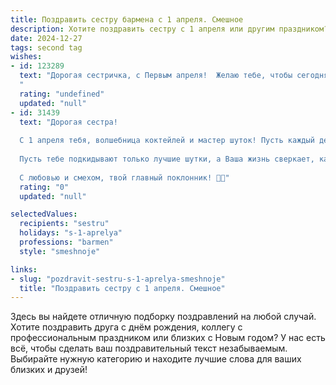 ```yaml
---
title: Поздравить сестру бармена с 1 апреля. Смешное
description: Хотите поздравить сестру с 1 апреля или другим праздником? Наш ИИ создаст незабываемое поздравление, а вы обязательно выделитесь среди других.  
date: 2024-12-27
tags: second tag
wishes:
- id: 123289
  text: "Дорогая сестричка, с Первым апреля!  Желаю тебе, чтобы сегодня все твои коктейли были такими же зажигательными, как твои шутки, а клиенты — такими же приятными, как твоя улыбка (ну, или хотя бы не такими требовательными, как наш папа!). Пусть этот день будет полон веселья, неожиданных заказов и щедрых чаевых!  И помни:  даже если кто-то попробует тебя разыграть, ты всегда сможешь подмешать в его напиток что-нибудь поострее! 😉
  "
  rating: "undefined"
  updated: "null"
- id: 31439
  text: "Дорогая сестра!
  
  С 1 апреля тебя, волшебница коктейлей и мастер шуток! Пусть каждый день будет для тебя как идеальный микс — с добавлением юмора, щепоткой удачи и чашей любви! Желаю, чтобы твои штучки на барной стойке всегда вызывали улыбки, а клиентов слишком сильно не приклеивало к барной стойке! Будь как хороший коктейль — яркой, запоминающейся и с небольшим градусом озорства!
  
  Пусть тебе подкидывают только лучшие шутки, а Ваша жизнь сверкает, как бутылка просекко на празднике!
  
  С любовью и смехом, твой главный поклонник! 🥳🍹"
  rating: "0"
  updated: "null"

selectedValues:
  recipients: "sestru"
  holidays: "s-1-aprelya"
  professions: "barmen"
  style: "smeshnoje"

links:
- slug: "pozdravit-sestru-s-1-aprelya-smeshnoje"
  title: "Поздравить сестру с 1 апреля. Смешное"
---
```


Здесь вы найдете отличную подборку поздравлений на любой случай. 
Хотите поздравить друга с днём рождения, коллегу с профессиональным праздником или близких с Новым годом? У нас есть всё, чтобы сделать ваш поздравительный текст незабываемым. Выбирайте нужную категорию и находите лучшие слова для ваших близких и друзей!
